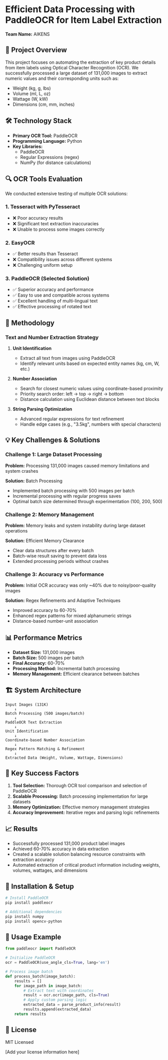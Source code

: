 # Efficient Data Processing with PaddleOCR for Item Label Extraction

**Team Name:** AIKENS

## 🎯 Project Overview

This project focuses on automating the extraction of key product details from item labels using Optical Character Recognition (OCR). We successfully processed a large dataset of 131,000 images to extract numeric values and their corresponding units such as:

- Weight (kg, g, lbs)
- Volume (ml, L, oz)
- Wattage (W, kW)
- Dimensions (cm, mm, inches)

## 🛠️ Technology Stack

- **Primary OCR Tool:** PaddleOCR
- **Programming Language:** Python
- **Key Libraries:** 
  - PaddleOCR
  - Regular Expressions (regex)
  - NumPy (for distance calculations)

## 🔍 OCR Tools Evaluation

We conducted extensive testing of multiple OCR solutions:

### 1. Tesseract with PyTesseract
- ❌ Poor accuracy results
- ❌ Significant text extraction inaccuracies
- ❌ Unable to process some images correctly

### 2. EasyOCR
- ✅ Better results than Tesseract
- ❌ Compatibility issues across different systems
- ❌ Challenging uniform setup

### 3. PaddleOCR (Selected Solution)
- ✅ Superior accuracy and performance
- ✅ Easy to use and compatible across systems
- ✅ Excellent handling of multi-lingual text
- ✅ Effective processing of rotated text

## 🚀 Methodology

### Text and Number Extraction Strategy

1. **Unit Identification**
   - Extract all text from images using PaddleOCR
   - Identify relevant units based on expected entity names (kg, cm, W, etc.)

2. **Number Association**
   - Search for closest numeric values using coordinate-based proximity
   - Priority search order: left → top → right → bottom
   - Distance calculation using Euclidean distance between text blocks

3. **String Parsing Optimization**
   - Advanced regular expressions for text refinement
   - Handle edge cases (e.g., "3.5kg", numbers with special characters)

## 💡 Key Challenges & Solutions

### Challenge 1: Large Dataset Processing
**Problem:** Processing 131,000 images caused memory limitations and system crashes

**Solution:** Batch Processing
- Implemented batch processing with 500 images per batch
- Incremental processing with regular progress saves
- Optimal batch size determined through experimentation (100, 200, 500)

### Challenge 2: Memory Management
**Problem:** Memory leaks and system instability during large dataset operations

**Solution:** Efficient Memory Clearance
- Clear data structures after every batch
- Batch-wise result saving to prevent data loss
- Extended processing periods without crashes

### Challenge 3: Accuracy vs Performance
**Problem:** Initial OCR accuracy was only ~40% due to noisy/poor-quality images

**Solution:** Regex Refinements and Adaptive Techniques
- Improved accuracy to 60-70%
- Enhanced regex patterns for mixed alphanumeric strings
- Distance-based number-unit association

## 📊 Performance Metrics

- **Dataset Size:** 131,000 images
- **Batch Size:** 500 images per batch
- **Final Accuracy:** 60-70%
- **Processing Method:** Incremental batch processing
- **Memory Management:** Efficient clearance between batches

## 🏗️ System Architecture

```
Input Images (131K) 
    ↓
Batch Processing (500 images/batch)
    ↓
PaddleOCR Text Extraction
    ↓
Unit Identification
    ↓
Coordinate-based Number Association
    ↓
Regex Pattern Matching & Refinement
    ↓
Extracted Data (Weight, Volume, Wattage, Dimensions)
```

## 🎯 Key Success Factors

1. **Tool Selection:** Thorough OCR tool comparison and selection of PaddleOCR
2. **Scalable Processing:** Batch processing implementation for large datasets
3. **Memory Optimization:** Effective memory management strategies
4. **Accuracy Improvement:** Iterative regex and parsing logic refinements

## 📈 Results

- Successfully processed 131,000 product label images
- Achieved 60-70% accuracy in data extraction
- Created a scalable solution balancing resource constraints with extraction accuracy
- Automated extraction of critical product information including weights, volumes, wattages, and dimensions

## 🔧 Installation & Setup

```bash
# Install PaddleOCR
pip install paddleocr

# Additional dependencies
pip install numpy
pip install opencv-python
```

## 📝 Usage Example

```python
from paddleocr import PaddleOCR

# Initialize PaddleOCR
ocr = PaddleOCR(use_angle_cls=True, lang='en')

# Process image batch
def process_batch(image_batch):
    results = []
    for image_path in image_batch:
        # Extract text with coordinates
        result = ocr.ocr(image_path, cls=True)
        # Apply custom parsing logic
        extracted_data = parse_product_info(result)
        results.append(extracted_data)
    return results
```

## 📄 License
MIT Licensed

[Add your license information here]
